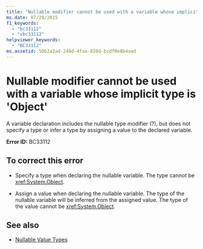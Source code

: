 ```yaml
---
title: "Nullable modifier cannot be used with a variable whose implicit type is 'Object'"
ms.date: 07/20/2015
f1_keywords: 
  - "bc33112"
  - "vbc33112"
helpviewer_keywords: 
  - "BC33112"
ms.assetid: 50b2a2ad-248d-4faa-820d-bcdf0e8b4aad
---
```

# Nullable modifier cannot be used with a variable whose implicit type is 'Object'

A variable declaration includes the nullable type modifier (?), but does not specify a type or infer a type by assigning a value to the declared variable.  
  
 **Error ID:** BC33112  
  
## To correct this error  
  
- Specify a type when declaring the nullable variable. The type cannot be <xref:System.Object>.  
  
- Assign a value when declaring the nullable variable. The type of the nullable variable will be inferred from the assigned value. The type of the value cannot be <xref:System.Object>.  
  
## See also

- [Nullable Value Types](../programming-guide/language-features/data-types/nullable-value-types.md)
